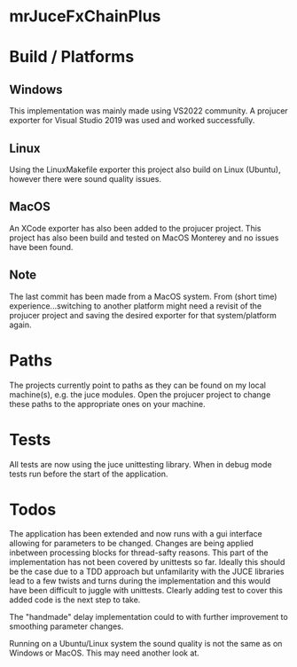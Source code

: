 ﻿# mrJuceFxChainPlus

# Build / Platforms

## Windows
This implementation was mainly made using VS2022 community. A projucer exporter for Visual Studio 2019 was used and worked successfully.

## Linux
Using the LinuxMakefile exporter this project also build on Linux (Ubuntu), however there were sound quality issues.

## MacOS
An XCode exporter has also been added to the projucer project. This project has also been build and tested on MacOS Monterey and no issues have been found.

## Note
The last commit has been made from a MacOS system. From (short time) experience...switching to another platform might need a revisit of the projucer project and saving the desired exporter for that system/platform again.

# Paths
The projects currently point to paths as they can be found on my local machine(s), e.g. the juce modules.
Open the projucer project to change these paths to the appropriate ones on your machine.

# Tests
All tests are now using the juce unittesting library. When in debug mode tests run before the start of the application.

# Todos
The application has been extended and now runs with a gui interface allowing for parameters to be changed. Changes are being applied inbetween processing blocks for thread-safty reasons. This part of the implementation has not been covered by unittests so far. Ideally this should be the case due to a TDD approach but unfamilarity with the JUCE libraries lead to a few twists and turns during the implementation and this would have been difficult to juggle with unittests. Clearly adding test to cover this added code is the next step to take.

The "handmade" delay implementation could to with further improvement to smoothing parameter changes.

Running on a Ubuntu/Linux system the sound quality is not the same as on Windows or MacOS. This may need another look at.

